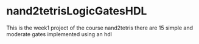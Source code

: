 # nand2tetrisLogicGatesHDL
This is the week1 project of the course nand2tetris
there are 15 simple and moderate gates implemented using an hdl 
